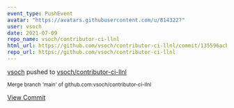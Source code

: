 ```yaml
---
event_type: PushEvent
avatar: "https://avatars.githubusercontent.com/u/814322?"
user: vsoch
date: 2021-07-09
repo_name: vsoch/contributor-ci-llnl
html_url: https://github.com/vsoch/contributor-ci-llnl/commit/135596acba764a8d59a7a1d1c193c2cecfdd757b
repo_url: https://github.com/vsoch/contributor-ci-llnl
---
```


<a href='https://github.com/vsoch' target='_blank'>vsoch</a> pushed to <a href='https://github.com/vsoch/contributor-ci-llnl' target='_blank'>vsoch/contributor-ci-llnl</a>

<small>Merge branch 'main' of github.com:vsoch/contributor-ci-llnl</small>

<a href='https://github.com/vsoch/contributor-ci-llnl/commit/135596acba764a8d59a7a1d1c193c2cecfdd757b' target='_blank'>View Commit</a>